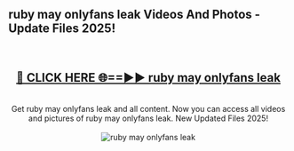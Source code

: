 <h2>ruby may onlyfans leak Videos And Photos - Update Files 2025!</h2>
<br>
<div align="center">
<h2><a href="https://top-ai-tools.click/QrbHav" rel="nofollow">🔴 CLICK HERE 🌐==►► ruby may onlyfans leak</a></h2>
<br>
Get ruby may onlyfans leak and all content. Now you can access all videos and pictures of ruby may onlyfans leak. New Updated Files 2025!
<br>
<br>
<a href="https://top-ai-tools.click/QrbHav" rel="nofollow" data-target="animated-image.originalLink"><img src="https://i.ibb.co.com/WyWwxjT/player-gif2.gif" alt="ruby may onlyfans leak" style="max-width: 100%; display: inline-block;" data-target="animated-image.originalImage"></a>
</div>
<br>
